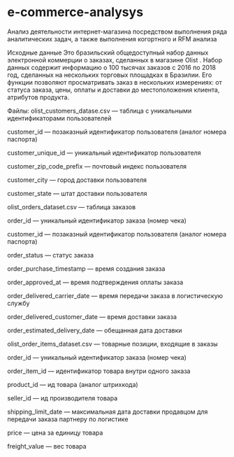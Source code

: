 # e-commerce-analysys
Анализ деятельности интернет-магазина посредством выполнения ряда аналитических задач, а также выполнения когортного и RFM анализа

Исходные данные
Это бразильский общедоступный набор данных электронной коммерции о заказах, сделанных в магазине Olist . Набор данных содержит информацию о 100 тысячах заказов с 2016 по 2018 год, сделанных на нескольких торговых площадках в Бразилии. Его функции позволяют просматривать заказ в нескольких измерениях: от статуса заказа, цены, оплаты и доставки до местоположения клиента, атрибутов продукта.

Файлы:
olist_customers_datase.csv — таблица с уникальными идентификаторами пользователей
  
  customer_id — позаказный идентификатор пользователя (аналог номера паспорта)
  
  customer_unique_id —  уникальный идентификатор пользователя
  
  customer_zip_code_prefix —  почтовый индекс пользователя
  
  customer_city —  город доставки пользователя
  
  customer_state —  штат доставки пользователя
  
olist_orders_dataset.csv —  таблица заказов
  
  order_id —  уникальный идентификатор заказа (номер чека)
  
  customer_id —  позаказный идентификатор пользователя (аналог номера паспорта)
  
  order_status —  статус заказа
  
  order_purchase_timestamp —  время создания заказа
  
  order_approved_at —  время подтверждения оплаты заказа
  
  order_delivered_carrier_date —  время передачи заказа в логистическую службу
  
  order_delivered_customer_date —  время доставки заказа
  
  order_estimated_delivery_date —  обещанная дата доставки
  
olist_order_items_dataset.csv —  товарные позиции, входящие в заказы
  
  order_id —  уникальный идентификатор заказа (номер чека)
  
  order_item_id —  идентификатор товара внутри одного заказа
  
  product_id —  ид товара (аналог штрихкода)
  
  seller_id — ид производителя товара
  
  shipping_limit_date —  максимальная дата доставки продавцом для передачи заказа партнеру по логистике
  
  price —  цена за единицу товара
  
  freight_value —  вес товара
